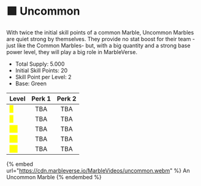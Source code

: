 # 🟩 Uncommon

With twice the initial skill points of a common Marble, Uncommon Marbles are quiet strong by themselves. They provide no stat boost for their team -just like the Common Marbles- but, with a big quantity and a strong base power level, they will play a big role in MarbleVerse.



* Total Supply: 5.000
* Initial Skill Points: 20
* Skill Point per Level: 2
* Base: Green

| Level                                 | Perk 1 | Perk 2 |
| ------------------------------------- | :----: | :----: |
| <mark style="color:yellow;">1</mark>  |   TBA  |   TBA  |
| <mark style="color:yellow;">5</mark>  |   TBA  |   TBA  |
| <mark style="color:yellow;">10</mark> |   TBA  |   TBA  |
| <mark style="color:yellow;">15</mark> |   TBA  |   TBA  |
| <mark style="color:yellow;">20</mark> |   TBA  |   TBA  |

{% embed url="https://cdn.marbleverse.io/MarbleVideos/uncommon.webm" %}
An Uncommon Marble
{% endembed %}
